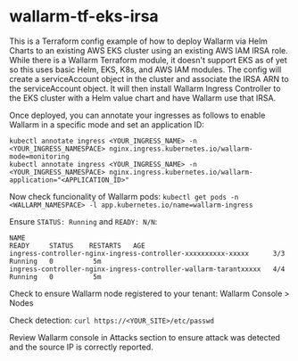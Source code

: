 # wallarm-tf-eks-irsa

This is a Terraform config example of how to deploy Wallarm via Helm Charts to an existing AWS EKS cluster using an existing AWS IAM IRSA role.  While there is a Wallarm Terraform module, it doesn't support EKS as of yet so this uses basic Helm, EKS, K8s, and AWS IAM modules.  The config will create a serviceAccount object in the cluster and associate the IRSA ARN to the serviceAccount object.  It will then install Wallarm Ingress Controller to the EKS cluster with a Helm value chart and have Wallarm use that IRSA. 

Once deployed, you can annotate your ingresses as follows to enable Wallarm in a specific mode and set an application ID:
```
kubectl annotate ingress <YOUR_INGRESS_NAME> -n <YOUR_INGRESS_NAMESPACE> nginx.ingress.kubernetes.io/wallarm-mode=monitoring
kubectl annotate ingress <YOUR_INGRESS_NAME> -n <YOUR_INGRESS_NAMESPACE> nginx.ingress.kubernetes.io/wallarm-application="<APPLICATION_ID>"
```

Now check funcionality of Wallarm pods:
```kubectl get pods -n <WALLARM_NAMESPACE> -l app.kubernetes.io/name=wallarm-ingress```

Ensure `STATUS: Running` and `READY: N/N`:
```
NAME                                                              READY     STATUS    RESTARTS   AGE
ingress-controller-nginx-ingress-controller-xxxxxxxxxx-xxxxx      3/3       Running   0          5m
ingress-controller-nginx-ingress-controller-wallarm-tarantxxxxx   4/4       Running   0          5m
```

Check to ensure Wallarm node registered to your tenant:
Wallarm Console > Nodes

Check detection:
`curl https://<YOUR_SITE>/etc/passwd`

Review Wallarm console in Attacks section to ensure attack was detected and the source IP is correctly reported.
